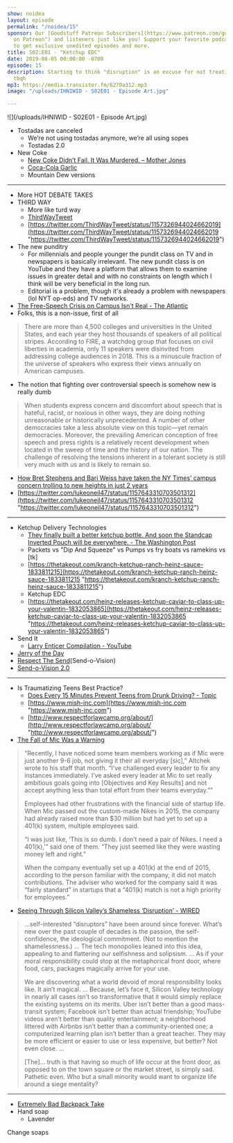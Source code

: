 ```yaml
---
show: noidea
layout: episode
permalink: "/noidea/15"
sponsor: Our [Goodstuff Patreon Subscribers](https://www.patreon.com/goodstuff "Goodstuff
  on Patreon") and listeners just like you! Support your favorite podcasts directly
  to get exclusive unedited episodes and more.
title: S02:E01 - "Ketchup EDC"
date: 2019-08-05 00:00:00 -0700
episode: 15
description: Starting to think "disruption" is an excuse for not treating people great,
  tbqh
mp3: https://media.transistor.fm/6270a312.mp3
image: "/uploads/IHNIWID - S02E01 - Episode Art.jpg"

---
```

![](/uploads/IHNIWID - S02E01 - Episode Art.jpg)

* Tostadas are canceled
  * We’re not using tostadas anymore, we’re all using sopes
  * Tostadas 2.0
* New Coke
  * [New Coke Didn’t Fail. It Was Murdered. – Mother Jones](https://www.motherjones.com/food/2019/07/what-if-weve-all-been-wrong-about-what-killed-new-coke/)
  * [Coca-Cola Garlic](https://www.snopes.com/fact-check/coca-cola-garlic/)
  * Mountain Dew versions

***

* More HOT DEBATE TAKES
* THIRD WAY
  * More like turd way
  * [ThirdWayTweet](https://twitter.com/thirdwaytweet)
  * [https://twitter.com/ThirdWayTweet/status/1157326944024662019](https://twitter.com/ThirdWayTweet/status/1157326944024662019 "https://twitter.com/ThirdWayTweet/status/1157326944024662019")
* The new punditry
  * For millennials and people younger the pundit class on TV and in newspapers is basically irrelevant. The new pundit class is on YouTube and they have a platform that allows them to examine issues in greater detail and with no constraints on length which I think will be very beneficial in the long run.
  * Editorial is a problem, though it's already a problem with newspapers (lol NYT op-eds) and TV networks.
* [The Free-Speech Crisis on Campus Isn't Real - The Atlantic](https://www.theatlantic.com/ideas/archive/2019/06/free-speech-crisis-campus-isnt-real/591394/?utm_source=newsletter&utm_medium=email&utm_campaign=politics-daily-newsletter&utm_content=20190612&silverid=MzU1NTg1MjAwMTk3S0)
* Folks, this is a non-issue, first of all

> There are more than 4,500 colleges and universities in the United States, and each year they host thousands of speakers of all political stripes. According to FIRE, a watchdog group that focuses on civil liberties in academia, only 11 speakers were disinvited from addressing college audiences in 2018. This is a minuscule fraction of the universe of speakers who express their views annually on American campuses.

* The notion that fighting over controversial speech is somehow new is really dumb

> When students express concern and discomfort about speech that is hateful, racist, or noxious in other ways, they are doing nothing unreasonable or historically unprecedented. A number of other democracies take a less absolute view on this topic—yet remain democracies. Moreover, the prevailing American conception of free speech and press rights is a relatively recent development when located in the sweep of time and the history of our nation. The challenge of resolving the tensions inherent in a tolerant society is still very much with us and is likely to remain so.

* [How Bret Stephens and Bari Weiss have taken the NY Times’ campus concern trolling to new heights in just 2 years](https://beta.mediamatters.org/blog/2019/06/04/how-bret-stephens-and-bari-weiss-have-taken-ny-times-campus-concern-trolling-new-heights-just-2/223855)
* [https://twitter.com/lukeoneil47/status/1157643310703501312](https://twitter.com/lukeoneil47/status/1157643310703501312 "https://twitter.com/lukeoneil47/status/1157643310703501312")

***

* Ketchup Delivery Technologies
  * [They finally built a better ketchup bottle. And soon the Standcap Inverted Pouch will be everywhere. - The Washington Post](https://www.washingtonpost.com/business/2019/07/09/they-finally-built-better-ketchup-bottle-soon-its-going-be-everywhere/)
  * Packets vs "Dip And Squeeze" vs Pumps vs fry boats vs ramekins vs \[tk\]
  * [https://thetakeout.com/kranch-ketchup-ranch-heinz-sauce-1833811215](https://thetakeout.com/kranch-ketchup-ranch-heinz-sauce-1833811215 "https://thetakeout.com/kranch-ketchup-ranch-heinz-sauce-1833811215")
  * Ketchup EDC
  * [https://thetakeout.com/heinz-releases-ketchup-caviar-to-class-up-your-valentin-1832053865](https://thetakeout.com/heinz-releases-ketchup-caviar-to-class-up-your-valentin-1832053865 "https://thetakeout.com/heinz-releases-ketchup-caviar-to-class-up-your-valentin-1832053865")
* Send It
  * [Larry Enticer Compilation - YouTube](https://www.youtube.com/watch?v=mzOUgwsQ_hM)
* [Jerry of the Day](https://www.instagram.com/jerryoftheday/?hl=en)
* [Respect The Send](https://jerryoftheday.net/collections/accessories/products/send-o-vision-jerry-of-the-day-glasses)(Send-o-Vision)
* [Send-o-Vision 2.0](https://jerryoftheday.net/collections/accessories/products/send-o-vision-2-0-goggles-c7)

***

* Is Traumatizing Teens Best Practice?
  * [Does Every 15 Minutes Prevent Teens from Drunk Driving? - Topic](https://www.topic.com/the-teens-who-play-dead-to-save-lives)
  * [https://www.mish-inc.com](https://www.mish-inc.com "https://www.mish-inc.com")
  * [http://www.respectforlawcamp.org/about/](http://www.respectforlawcamp.org/about/ "http://www.respectforlawcamp.org/about/")
* [The Fall of Mic Was a Warning](https://www.huffpost.com/entry/mic-layoffs-millennial-digital-news-site-warning_n_5c8c144fe4b03e83bdc0e0bc)

> “Recently, I have noticed some team members working as if Mic were just another 9-6 job, not giving it their all everyday \[sic\],” Altchek wrote to his staff that month. “I’ve challenged every leader to fix any instances immediately. I’ve asked every leader at Mic to set really ambitious goals going into \[Objectives and Key Results\] and not accept anything less than total effort from their teams everyday.”"
>
> Employees had other frustrations with the financial side of startup life. When Mic passed out the custom-made Nikes in 2015, the company had already raised more than $30 million but had yet to set up a 401(k) system, multiple employees said.
>
> “I was just like, ‘This is so dumb. I don’t need a pair of Nikes. I need a 401(k),’” said one of them. “They just seemed like they were wasting money left and right.”
>
> When the company eventually set up a 401(k) at the end of 2015, according to the person familiar with the company, it did not match contributions. The adviser who worked for the company said it was “fairly standard” in startups that a “401(k) match is not a high priority for employees.”

* [Seeing Through Silicon Valley’s Shameless ‘Disruption’ - WIRED](https://www.wired.com/story/seeing-through-silicon-valleys-shameless-disruption/)

> ...self-interested “disruptors” have been around since forever. What’s new over the past couple of decades is the passion, the self-confidence, the ideological commitment. (Not to mention the shamelessness.) ... The tech monopolies leaned into this idea, appealing to and flattering our selfishness and solipsism. ... As if your moral responsibility could stop at the metaphorical front door, where food, cars, packages magically arrive for your use.
>
> We are discovering what a world devoid of moral responsibility looks like. It ain’t magical. ... Because, let’s face it, Silicon Valley technology in nearly all cases isn’t so transformative that it would simply replace the existing systems on its merits. Uber isn’t better than a good mass-transit system; Facebook isn’t better than actual friendship; YouTube videos aren’t better than quality entertainment; a neighborhood littered with Airbnbs isn’t better than a community-oriented one; a computerized learning plan isn’t better than a great teacher. They may be more efficient or easier to use or less expensive, but better? Not even close. ...
>
> \[The\]... truth is that having so much of life occur at the front door, as opposed to on the town square or the market street, is simply sad. Pathetic even. Who but a small minority would want to organize life around a siege mentality?

***

* [Extremely Bad Backpack Take](https://www.inquirer.com/opinion/commentary/adult-back-packs-fashion-office-etiquette-20190701.html)
* Hand soap
  * Lavender

Change soaps